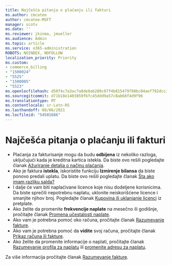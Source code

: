 ```yaml
---
title: Najčešća pitanja o plaćanju ili fakturi
ms.author: cmcatee
author: cmcatee-MSFT
manager: scotv
ms.date: ''
ms.reviewer: jkinma, jmueller
ms.audience: Admin
ms.topic: article
ms.service: o365-administration
ROBOTS: NOINDEX, NOFOLLOW
localization_priority: Priority
ms.custom:
- commerce_billing
- "1500024"
- "5525"
- "1500005"
- "5523"
ms.openlocfilehash: d50f4c7a3ac7a8de8ab280c87f4b815479788bc04aef792dcc3e503bed5b2f03
ms.sourcegitcommit: d71b18e1403859fbfc45ddd9a57c8ab68f4d9f96
ms.translationtype: MT
ms.contentlocale: sr-Latn-RS
ms.lasthandoff: 08/06/2021
ms.locfileid: "54501686"
---
```

# <a name="billing-or-invoice-faq"></a>Najčešća pitanja o plaćanju ili fakturi

- Plaćanja za fakturisanje mogu da budu **odbijena** iz nekoliko razloga, uključujući kada je kreditna kartica istekla. Da biste ovo rešili pogledajte članak [Ažuriranje detalja o načinu plaćanja](/microsoft-365/commerce/billing-and-payments/manage-payment-methods#update-payment-method-details).
- Ako je faktura **istekla**, iskoristite funkciju **Izmirenje bilansa** da biste ponovo predali uplatu. Da biste ovo rešili pogledajte članak [Šta ako imam razliku salda?](/microsoft-365/commerce/billing-and-payments/pay-for-your-subscription#what-if-i-have-an-outstanding-balance)
- I dalje će vam biti naplaćivane licence koje nisu dodeljene korisnicima. Da biste sprečili nepotrebnu naplatu, uklonite neiskorišćene licence i smanjite njihov broj. Pogledajte članak [Kupovina ili uklanjanje licenci](/microsoft-365/commerce/licenses/buy-licenses) iz pretplate.
- Ako želite da promenite **frekvencije naplate** na mesečno ili godišnje, pročitajte članak [Promena učestalosti naplate](/microsoft-365/commerce/billing-and-payments/change-payment-frequency).
- Ako vam je potrebna pomoć oko računa, pročitajte članak [Razumevanje fakture](/microsoft-365/commerce/billing-and-payments/understand-your-invoice2).
- Ako vam je potrebna pomoć da **vidite** svoj računa, pročitajte članak [Prikaz računa ili fakture](/microsoft-365/commerce/billing-and-payments/view-your-bill-or-invoice).
- Ako želite da promenite informacije o naplati, pročitajte članak [Razumevanje profila za naplatu](/microsoft-365/commerce/billing-and-payments/manage-billing-profiles) ili [promenite adresu za naplatu](/microsoft-365/commerce/billing-and-payments/change-your-billing-addresses).

Za više informacija pročitajte članak [Razumevanje fakture](/microsoft-365/commerce/billing-and-payments/understand-your-invoice2).